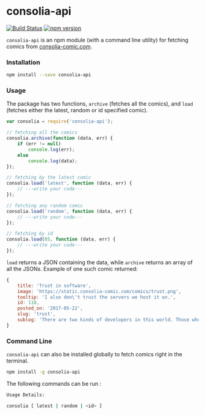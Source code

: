 # consolia-api
[![Build Status](https://travis-ci.org/anaskhan96/consolia-api.svg?branch=master)](https://travis-ci.org/anaskhan96/consolia-api)
[![npm version](https://badge.fury.io/js/consolia-api.svg)](https://badge.fury.io/js/consolia-api)

`consolia-api` is an npm module (with a command line utility) for fetching comics from [consolia-comic.com](https://consolia-comic.com).

### Installation

```bash
npm install --save consolia-api
```

### Usage

The package has two functions, `archive` (fetches all the comics), and `load` (fetches either the latest, random or id specified comic).

```javascript
var consolia = require('consolia-api');

// fetching all the comics
consolia.archive(function (data, err) {
	if (err != null)
		console.log(err);
	else
		console.log(data);
});

// fetching by the latest comic
consolia.load('latest', function (data, err) {
	// ---write your code---
});

// fetching any random comic
consolia.load('random', function (data, err) {
	// ---write your code---
});

// fetching by id
consolia.load(85, function (data, err) {
	// ---write your code---
});
```
`load` returns a JSON containing the data, while `archive` returns an array of all the JSONs. Example of one such comic returned:
```javascript
{ 
    title: 'Trust in software',
    image: 'https://static.consolia-comic.com/comics/trust.png',
    tooltip: 'I also don\'t trust the servers we host it on.',
    id: 118,
    posted_on: '2017-05-22',
    slug: 'trust',
    sublog: 'There are two kinds of developers in this world. Those who don\'t trust software, and those other devs who also do not trust software.'
}
```

### Command Line

`consolia-api` can also be installed globally to fetch comics right in the terminal.

```bash
npm install -g consolia-api
```

The following commands can be run :

```bash
Usage Details:

consolia [ latest | random | <id> ]
```
